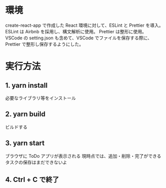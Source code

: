 # 環境

create-react-app で作成した React 環境に対して、ESLint と Prettier を導入。
ESLint は Airbnb を採用し、構文解析に使用。
Prettier は整形に使用。
VSCode の setting.json も含めて、VSCode でファイルを保存する際に、Prettier で整形し保存するようにした。

# 実行方法

## 1. yarn install

必要なライブラリ等をインストール

## 2. yarn build

ビルドする

## 3. yarn start

ブラウザに ToDo アプリが表示される
現時点では、追加・削除・完了ができる
タスクの保存はまだできないよ

## 4. Ctrl + C で終了
